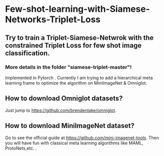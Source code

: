 # Few-shot-learning-with-Siamese-Networks-Triplet-Loss
## Try to train a Triplet-Siamese-Netwrok with the constrained Triplet Loss for few shot image classification.
### More details in the folder "siamese-triplet-master"!

Implemented in Pytorch .
Currently I am trying to add a hierarchical meta learning frame to optimize the algorithm on MiniImageNet & Omniglot.

## How to download Omniglot datasets?
Just jump to https://github.com/brendenlake/omniglot.

## How to download MiniImageNet dataset?
Go to see the official guide at https://github.com/mini-imagenet-tools.
Then you will have fun with classical meta learning algorithms like MAML, ProtoNets,etc.
.


